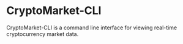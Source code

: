 # CryptoMarket-CLI
CryptoMarket-CLI is a command line interface for viewing real-time cryptocurrency market data.
